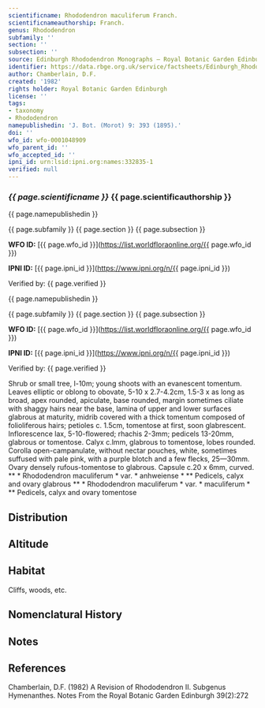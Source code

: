 ```yaml
---
scientificname: Rhododendron maculiferum Franch.
scientificnameauthorship: Franch.
genus: Rhododendron
subfamily: ''
section: ''
subsection: ''
source: Edinburgh Rhododendron Monographs – Royal Botanic Garden Edinburgh
identifier: https://data.rbge.org.uk/service/factsheets/Edinburgh_Rhododendron_Monographs.xhtml
author: Chamberlain, D.F.
created: '1982'
rights holder: Royal Botanic Garden Edinburgh
license: ''
tags:
- taxonomy
- Rhododendron
namepublishedin: 'J. Bot. (Morot) 9: 393 (1895).'
doi: ''
wfo_id: wfo-0001048909
wfo_parent_id: ''
wfo_accepted_id: ''
ipni_id: urn:lsid:ipni.org:names:332835-1
verified: null
---
```

### _{{ page.scientificname }}_ {{ page.scientificauthorship }}
 {{ page.namepublishedin }}

{{ page.subfamily }} {{ page.section }} {{ page.subsection }}

**WFO ID:** [{{ page.wfo_id }}](https://list.worldfloraonline.org/{{ page.wfo_id }})

**IPNI ID:** [{{ page.ipni_id }}](https://www.ipni.org/n/{{ page.ipni_id }})

Verified by: {{ page.verified }}

 {{ page.namepublishedin }}

{{ page.subfamily }} {{ page.section }} {{ page.subsection }}

**WFO ID:** [{{ page.wfo_id }}](https://list.worldfloraonline.org/{{ page.wfo_id }})

**IPNI ID:** [{{ page.ipni_id }}](https://www.ipni.org/n/{{ page.ipni_id }})

Verified by: {{ page.verified }}



Shrub or small tree, l-10m; young shoots with an evanescent tomentum. Leaves elliptic or oblong to obovate, 5-10 x 2.7-4.2cm, 1.5-3 x as long as broad, apex rounded, apiculate, base rounded, margin sometimes ciliate with shaggy hairs near the base, lamina of upper and lower surfaces glabrous at maturity, midrib covered with a thick tomentum composed of folioliferous hairs; petioles c. 1.5cm, tomentose at first, soon glabrescent. Inflorescence lax, 5-10-flowered; rhachis 2-3mm; pedicels 13-20mm, glabrous or tomentose. Calyx c.lmm, glabrous to tomentose, lobes rounded. Corolla open-campanulate, without nectar pouches, white, sometimes suffused with pale pink, with a purple blotch and a few flecks, 25—30mm. Ovary densely rufous-tomentose to glabrous. Capsule c.20 x 6mm, curved. ** * Rhododendron maculiferum * var. * anhweiense * ** Pedicels, calyx and ovary glabrous ** * Rhododendron maculiferum * var. * maculiferum * ** Pedicels, calyx and ovary tomentose

## Distribution


## Altitude


## Habitat
Cliffs, woods, etc.

## Nomenclatural History

                       
## Notes


## References

Chamberlain, D.F. (1982) A Revision of Rhododendron II. Subgenus Hymenanthes. Notes From the Royal Botanic Garden Edinburgh 39(2):272
